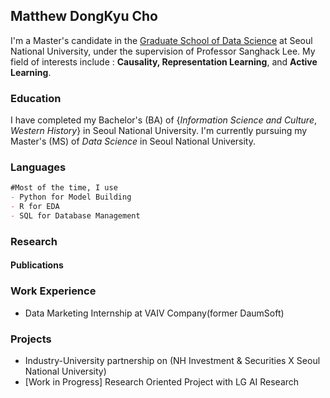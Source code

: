## Matthew DongKyu Cho

I'm a Master's candidate in the [Graduate School of Data Science](https://gsds.snu.ac.kr/) at Seoul National University, under the supervision of Professor Sanghack Lee. My field of interests include : **Causality, Representation Learning**, and **Active Learning**. 

### Education

I have completed my Bachelor's (BA) of {*Information Science and Culture*, *Western History*} in Seoul National University. I'm currently pursuing my Master's (MS) of *Data Science* in Seoul National University.

### Languages
```markdown
#Most of the time, I use
- Python for Model Building
- R for EDA
- SQL for Database Management
```

### Research
#### Publications

### Work Experience
- Data Marketing Internship at VAIV Company(former DaumSoft)

### Projects
- Industry-University partnership on <Stock Interrelation Research using Keyword and Supply Chain data> (NH Investment & Securities X Seoul National University)
- [Work in Progress] Research Oriented Project with LG AI Research
